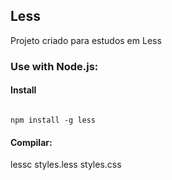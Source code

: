 ## Less

Projeto criado para estudos em Less

### Use with Node.js:

#### Install

```

npm install -g less

```

#### Compilar:

lessc styles.less styles.css




